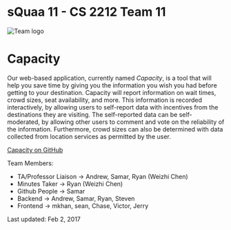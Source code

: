# sQuaa 11 - CS 2212 Team 11

![Team logo](http://orig05.deviantart.net/9320/f/2010/203/c/a/30___fsjal_falco_lombardi__by_ztoonlinkz.png)

# Capacity

Our web-based application, currently named *Capacity*, is a tool that will help you save time by giving you the information you wish you had before getting to your destination. Capacity will report information on wait times, crowd sizes, seat availability, and more. This information is recorded interactively, by allowing users to self-report data with incentives from the destinations they are visiting. The self-reported data can be self-moderated, by allowing other users to comment and vote on the reliability of the information. Furthermore, crowd sizes can also be determined with data collected from location services as permitted by the user.

[Capacity on GitHub](https://github.com/ssajnani/2212B-Project)

Team Members:

* TA/Professor Liaison → Andrew, Samar, Ryan (Weizhi Chen)
* Minutes Taker → Ryan (Weizhi Chen)
* Github People → Samar 
* Backend → Andrew, Samar, Ryan, Steven
* Frontend → mkhan, sean, Chase, Victor, Jerry

Last updated: Feb 2, 2017